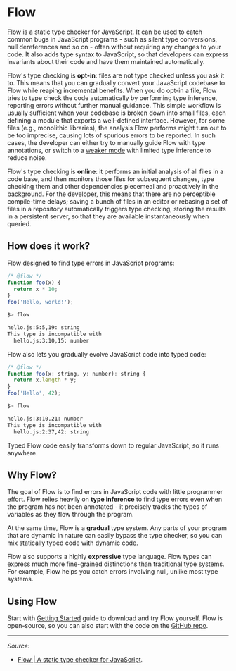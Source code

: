 # Flow

[Flow](http://flowtype.org/) is a static type checker for JavaScript. It can be used to catch common bugs in JavaScript programs - such as silent type conversions, null dereferences and so on - often without requiring any changes to your code. It also adds type syntax to JavaScript, so that developers can express invariants about their code and have them maintained automatically.

Flow's type checking is **opt-in**: files are not type checked unless you ask it to. This means that you can gradually convert your JavaScript codebase to Flow while reaping incremental benefits. When you do opt-in a file, Flow tries to type check the code automatically by performing type inference, reporting errors without further manual guidance. This simple workflow is usually sufficient when your codebase is broken down into small files, each defining a module that exports a well-defined interface. However, for some files (e.g., monolithic libraries), the analysis Flow performs might turn out to be too imprecise, causing lots of spurious errors to be reported. In such cases, the developer can either try to manually guide Flow with type annotations, or switch to a [weaker mode](http://flowtype.org/docs/existing.html#weak-mode) with limited type inference to reduce noise.

Flow's type checking is **online**: it performs an initial analysis of all files in a code base, and then monitors those files for subsequent changes, type checking them and other dependencies piecemeal and proactively in the background. For the developer, this means that there are no perceptible compile-time delays; saving a bunch of files in an editor or rebasing a set of files in a repository automatically triggers type checking, storing the results in a persistent server, so that they are available instantaneously when queried.

## How does it work?

Flow designed to find type errors in JavaScript programs:

```js
/* @flow */
function foo(x) {
  return x * 10;
}
foo('Hello, world!');

```

```sh
$> flow

hello.js:5:5,19: string
This type is incompatible with
  hello.js:3:10,15: number
```

Flow also lets you gradually evolve JavaScript code into typed code:

```js
/* @flow */
function foo(x: string, y: number): string {
  return x.length * y;
}
foo('Hello', 42);
```

```sh
$> flow

hello.js:3:10,21: number
This type is incompatible with
  hello.js:2:37,42: string
```

Typed Flow code easily transforms down to regular JavaScript, so it runs anywhere.

## Why Flow?

The goal of Flow is to find errors in JavaScript code with little programmer effort. Flow relies heavily on **type inference** to find type errors even when the program has not been annotated - it precisely tracks the types of variables as they flow through the program.

At the same time, Flow is a **gradual** type system. Any parts of your program that are dynamic in nature can easily bypass the type checker, so you can mix statically typed code with dynamic code.

Flow also supports a highly **expressive** type language. Flow types can express much more fine-grained distinctions than traditional type systems. For example, Flow helps you catch errors involving null, unlike most type systems.

## Using Flow

Start with [Getting Started](http://flowtype.org/docs/getting-started.html) guide to download and try Flow yourself. Flow is open-source, so you can also start with the code on the [GitHub repo](https://github.com/facebook/flow).

----------

*Source:*

- [Flow | A static type checker for JavaScript](http://flowtype.org/)*.*